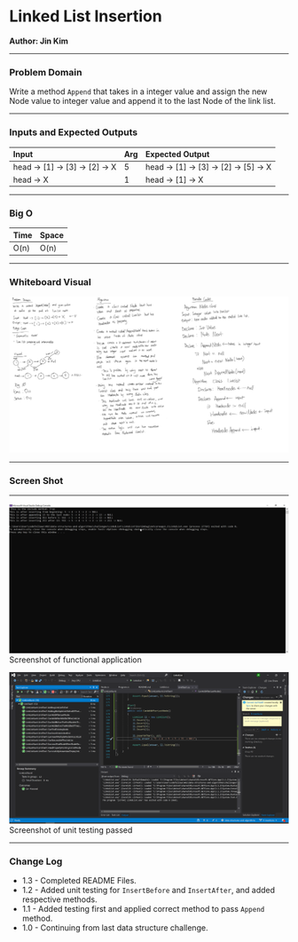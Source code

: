 # **Linked List Insertion**

**Author: Jin Kim**

---

### Problem Domain

Write a method `Append` that takes in a integer value and assign the new Node value to integer value and append it to the last Node of the link list.

---

### Inputs and Expected Outputs

| Input | Arg |Expected Output |
| :----------- |:--------- | :----------- |
| head -> [1] -> [3] -> [2] -> X | 5 |head -> [1] -> [3] -> [2] -> [5] -> X|
| head -> X | 1  | head -> [1] -> X |


---

### Big O


| Time | Space |
| :----------- | :----------- |
| O(n) | O(n) |


---


### Whiteboard Visual
![Linked-List](../../../assets/Link-list-insertion.png)


---

### Screen Shot
---
![Application Demo](../../../assets/LinkListTwo/Application-Working.png)
Screenshot of functional application

![Unit Testing](../../../assets/LinkListTwo/Unit-test-passing.png)
Screenshot of unit testing passed

---
### Change Log
- 1.3 - Completed README Files.  
- 1.2 - Added unit testing for `InsertBefore` and `InsertAfter`, and added respective methods.
- 1.1 - Added testing first and applied correct method to pass `Append` method.
- 1.0 - Continuing from last data structure challenge.

